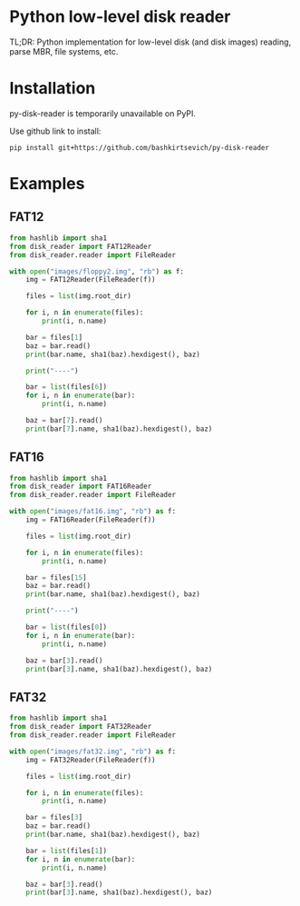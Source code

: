 # Python low-level disk reader

TL;DR: Python implementation for low-level disk (and disk images) reading, parse MBR, file systems, etc.


# Installation
py-disk-reader is temporarily unavailable on PyPI. 

Use github link to install:
```
pip install git+https://github.com/bashkirtsevich/py-disk-reader
```
# Examples

## FAT12

```python
from hashlib import sha1
from disk_reader import FAT12Reader
from disk_reader.reader import FileReader

with open("images/floppy2.img", "rb") as f:
    img = FAT12Reader(FileReader(f))

    files = list(img.root_dir)

    for i, n in enumerate(files):
        print(i, n.name)

    bar = files[1]
    baz = bar.read()
    print(bar.name, sha1(baz).hexdigest(), baz)

    print("----")

    bar = list(files[6])
    for i, n in enumerate(bar):
        print(i, n.name)

    baz = bar[7].read()
    print(bar[7].name, sha1(baz).hexdigest(), baz)

```

## FAT16

```python
from hashlib import sha1
from disk_reader import FAT16Reader
from disk_reader.reader import FileReader

with open("images/fat16.img", "rb") as f:
    img = FAT16Reader(FileReader(f))

    files = list(img.root_dir)

    for i, n in enumerate(files):
        print(i, n.name)

    bar = files[15]
    baz = bar.read()
    print(bar.name, sha1(baz).hexdigest(), baz)

    print("----")

    bar = list(files[0])
    for i, n in enumerate(bar):
        print(i, n.name)

    baz = bar[3].read()
    print(bar[3].name, sha1(baz).hexdigest(), baz)

```

## FAT32

```python
from hashlib import sha1
from disk_reader import FAT32Reader
from disk_reader.reader import FileReader

with open("images/fat32.img", "rb") as f:
    img = FAT32Reader(FileReader(f))

    files = list(img.root_dir)

    for i, n in enumerate(files):
        print(i, n.name)

    bar = files[3]
    baz = bar.read()
    print(bar.name, sha1(baz).hexdigest(), baz)

    bar = list(files[1])
    for i, n in enumerate(bar):
        print(i, n.name)

    baz = bar[3].read()
    print(bar[3].name, sha1(baz).hexdigest(), baz)

```